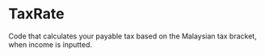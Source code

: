 # TaxRate
Code that calculates your payable tax based on the Malaysian tax bracket, when income is inputted.
